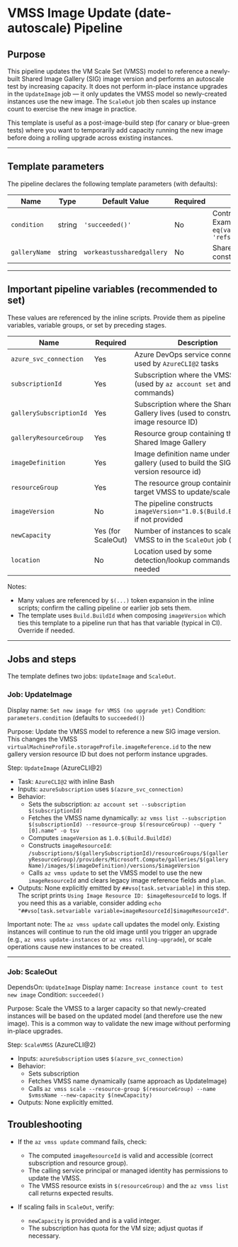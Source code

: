 # VMSS Image Update (date-autoscale) Pipeline


## Purpose
This pipeline updates the VM Scale Set (VMSS) model to reference a newly-built Shared Image Gallery (SIG) image version and performs an autoscale test by increasing capacity. It does not perform in-place instance upgrades in the `UpdateImage` job — it only updates the VMSS model so newly-created instances use the new image. The `ScaleOut` job then scales up instance count to exercise the new image in practice.

This template is useful as a post-image-build step (for canary or blue-green tests) where you want to temporarily add capacity running the new image before doing a rolling upgrade across existing instances.

---

## Template parameters
The pipeline declares the following template parameters (with defaults):

| Name | Type | Default Value | Required | Usage |
|------|------|---------------|----------|-------|
| `condition` | string | `'succeeded()'` | No | Controls whether the job(s) run. Example: `and(succeeded(), eq(variables['Build.SourceBranch'], 'refs/heads/main'))` |
| `galleryName` | string | `workeastussharedgallery` | No | Shared Image Gallery name used to construct the image resource ID |


---

## Important pipeline variables (recommended to set)
These values are referenced by the inline scripts. Provide them as pipeline variables, variable groups, or set by preceding stages.

| Name | Required | Description |
|------|----------|-------------|
| `azure_svc_connection` | Yes | Azure DevOps service connection used by `AzureCLI@2` tasks |
| `subscriptionId` | Yes | Subscription where the VMSS resides (used by `az account set` and VMSS commands) |
| `gallerySubscriptionId` | Yes | Subscription where the Shared Image Gallery lives (used to construct the image resource ID) |
| `galleryResourceGroup` | Yes | Resource group containing the Shared Image Gallery |
| `imageDefinition` | Yes | Image definition name under the gallery (used to build the SIG image version resource id) |
| `resourceGroup` | Yes | The resource group containing the target VMSS to update/scale |
| `imageVersion` | No | The pipeline constructs `imageVersion="1.0.$(Build.BuildId)"` if not provided |
| `newCapacity` | Yes (for ScaleOut) | Number of instances to scale the VMSS to in the `ScaleOut` job (e.g., 4) |
| `location` | No | Location used by some detection/lookup commands if needed |

Notes:
- Many values are referenced by `$(...)` token expansion in the inline scripts; confirm the calling pipeline or earlier job sets them.
- The template uses `Build.BuildId` when composing `imageVersion` which ties this template to a pipeline run that has that variable (typical in CI). Override if needed.

---

## Jobs and steps
The template defines two jobs: `UpdateImage` and `ScaleOut`.

### Job: UpdateImage
Display name: `Set new image for VMSS (no upgrade yet)`
Condition: `parameters.condition` (defaults to `succeeded()`)

Purpose: Update the VMSS model to reference a new SIG image version. This changes the VMSS `virtualMachineProfile.storageProfile.imageReference.id` to the new gallery version resource ID but does not perform instance upgrades.

Step: `UpdateImage` (AzureCLI@2)
- Task: `AzureCLI@2` with inline Bash
- Inputs: `azureSubscription` uses `$(azure_svc_connection)`
- Behavior:
  - Sets the subscription: `az account set --subscription $(subscriptionId)`
  - Fetches the VMSS name dynamically: `az vmss list --subscription $(subscriptionId) --resource-group $(resourceGroup) --query "[0].name" -o tsv`
  - Computes `imageVersion` as `1.0.$(Build.BuildId)`
  - Constructs `imageResourceId`:
    `/subscriptions/$(gallerySubscriptionId)/resourceGroups/$(galleryResourceGroup)/providers/Microsoft.Compute/galleries/$(galleryName)/images/$(imageDefinition)/versions/$imageVersion`
  - Calls `az vmss update` to set the VMSS model to use the new `imageResourceId` and clears legacy image reference fields and `plan`.
- Outputs: None explicitly emitted by `##vso[task.setvariable]` in this step. The script prints `Using Image Resource ID: $imageResourceId` to logs. If you need this as a variable, consider adding `echo "##vso[task.setvariable variable=imageResourceId]$imageResourceId"`.

Important note: The `az vmss update` call updates the model only. Existing instances will continue to run the old image until you trigger an upgrade (e.g., `az vmss update-instances` or `az vmss rolling-upgrade`), or scale operations cause new instances to be created.

---

### Job: ScaleOut
DependsOn: `UpdateImage`
Display name: `Increase instance count to test new image`
Condition: `succeeded()`

Purpose: Scale the VMSS to a larger capacity so that newly-created instances will be based on the updated model (and therefore use the new image). This is a common way to validate the new image without performing in-place upgrades.

Step: `ScaleVMSS` (AzureCLI@2)
- Inputs: `azureSubscription` uses `$(azure_svc_connection)`
- Behavior:
  - Sets subscription
  - Fetches VMSS name dynamically (same approach as UpdateImage)
  - Calls `az vmss scale --resource-group $(resourceGroup) --name $vmssName --new-capacity $(newCapacity)`
- Outputs: None explicitly emitted.


## Troubleshooting
- If the `az vmss update` command fails, check:
  - The computed `imageResourceId` is valid and accessible (correct subscription and resource group).
  - The calling service principal or managed identity has permissions to update the VMSS.
  - The VMSS resource exists in `$(resourceGroup)` and the `az vmss list` call returns expected results.

- If scaling fails in `ScaleOut`, verify:
  - `newCapacity` is provided and is a valid integer.
  - The subscription has quota for the VM size; adjust quotas if necessary.

